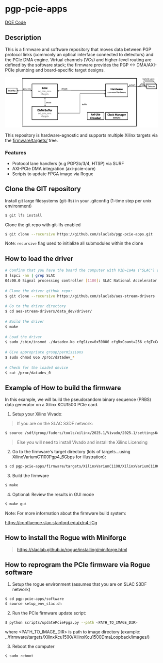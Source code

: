 # pgp-pcie-apps

[DOE Code](https://www.osti.gov/doecode/biblio/75501)

<!--- ######################################################## -->

## Description

This is a firmware and software repository that moves data between PGP protocol links (commonly an optical interface connected to detectors) and the PCIe DMA engine. Virtual channels (VCs) and higher-level routing are defined by the software stack; the firmware provides the PGP <-> DMA/AXI-PCIe plumbing and board-specific target designs.

![Top Level Diagram](firmware/docs/top-level-diagram.png)


This repository is hardware-agnostic and supports multiple Xilinx targets via the [firmware/targets/](firmware/targets/) tree.

### Features
- Protocol lane handlers (e.g PGP2b/3/4, HTSP) via SURF
- AXI-PCIe DMA integration (axi-pcie-core)
- Scripts to update FPGA image via Rogue

<!--- ######################################################## -->

## Clone the GIT repository

Install git large filesystems (git-lfs) in your .gitconfig (1-time step per unix environment)
```bash
$ git lfs install
```
Clone the git repo with git-lfs enabled
```bash
$ git clone --recursive https://github.com/slaclab/pgp-pcie-apps.git
```

Note: `recursive` flag used to initialize all submodules within the clone

<!--- ######################################################## -->

## How to load the driver

```bash
# Confirm that you have the board the computer with VID=1a4a ("SLAC") and PID=2030 ("AXI Stream DAQ")
$ lspci -nn | grep SLAC
04:00.0 Signal processing controller [1180]: SLAC National Accelerator Lab TID-AIR AXI Stream DAQ PCIe card [1a4a:2030]

# Clone the driver github repo:
$ git clone --recursive https://github.com/slaclab/aes-stream-drivers

# Go to the driver directory
$ cd aes-stream-drivers/data_dev/driver/

# Build the driver
$ make

# Load the driver
$ sudo /sbin/insmod ./datadev.ko cfgSize=0x50000 cfgRxCount=256 cfgTxCount=16

# Give appropriate group/permissions
$ sudo chmod 666 /proc/datadev_*

# Check for the loaded device
$ cat /proc/datadev_0

```

<!--- ######################################################## -->

## Example of How to build the firmware

In this example, we will build the pseudorandom binary sequence (PRBS) data generator on a Xilinx KCU1500 PCIe card.

1) Setup your Xilinx Vivado:

> If you are on the SLAC S3DF network:

```bash
$ source /sdf/group/faders/tools/xilinx/2025.1/Vivado/2025.1/settings64.sh
```

> Else you will need to install Vivado and install the Xilinx Licensing

2) Go to the firmware's target directory (lots of targets...using XilinxVariumC1100Pgp4_6Gbps for illustration):

```bash
$ cd pgp-pcie-apps/firmware/targets/XilinxVariumC1100/XilinxVariumC1100Pgp4_6Gbps
```

3) Build the firmware

```bash
$ make
```

4) Optional: Review the results in GUI mode

```bash
$ make gui
```

Note: For more information about the firmware build system:

https://confluence.slac.stanford.edu/x/n4-jCg

<!--- ######################################################## -->

## How to install the Rogue with Miniforge

> https://slaclab.github.io/rogue/installing/miniforge.html

<!--- ######################################################## -->
## How to reprogram the PCIe firmware via Rogue software

1) Setup the rogue environment (assumes that you are on SLAC S3DF network)

```bash
$ cd pgp-pcie-apps/software
$ source setup_env_slac.sh
```

2) Run the PCIe firmware update script:
```bash
$ python scripts/updatePcieFpga.py --path <PATH_TO_IMAGE_DIR>
```
where <PATH_TO_IMAGE_DIR> is path to image directory (example: ../firmware/targets/XilinxKcu1500/XilinxKcu1500DmaLoopback/images/)

3) Reboot the computer
```bash
$ sudo reboot
```

<!--- ########################################################################################### -->
